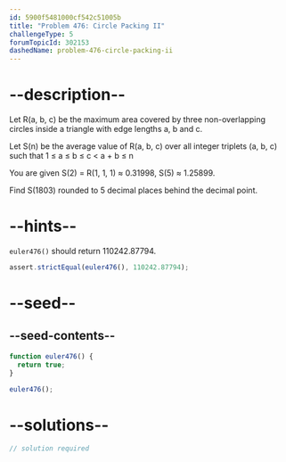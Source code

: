 ```yaml
---
id: 5900f5481000cf542c51005b
title: "Problem 476: Circle Packing II"
challengeType: 5
forumTopicId: 302153
dashedName: problem-476-circle-packing-ii
---
```


# --description--

Let R(a, b, c) be the maximum area covered by three non-overlapping circles inside a triangle with edge lengths a, b and c.

Let S(n) be the average value of R(a, b, c) over all integer triplets (a, b, c) such that 1 ≤ a ≤ b ≤ c &lt; a + b ≤ n

You are given S(2) = R(1, 1, 1) ≈ 0.31998, S(5) ≈ 1.25899.

Find S(1803) rounded to 5 decimal places behind the decimal point.

# --hints--

`euler476()` should return 110242.87794.

```js
assert.strictEqual(euler476(), 110242.87794);
```

# --seed--

## --seed-contents--

```js
function euler476() {
  return true;
}

euler476();
```

# --solutions--

```js
// solution required
```
